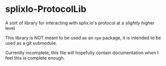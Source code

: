 # splixIo-ProtocolLib
A sort of library for interacting with splix.io's protocol at a *slightly* higher level

This library is NOT meant to be used as an `npm` package, it is intended to be used as a git submodule. 

Currently incomplete, this file will hopefully contain documentation when I feel this is complete enough. 
